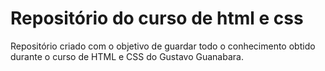# Repositório do curso de html e css
Repositório criado com o objetivo de guardar todo o conhecimento obtido durante o curso de HTML e CSS do Gustavo Guanabara.
